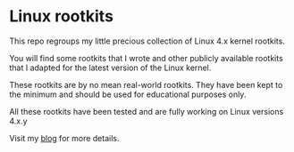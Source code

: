 # Linux rootkits
This repo regroups my little precious collection of Linux 4.x kernel rootkits.

You will find some rootkits that I wrote and other publicly available rootkits that I adapted for the latest version of the Linux kernel.

These rootkits are by no mean real-world rootkits. They have been kept to the minimum and should be used for educational purposes only.

All these rootkits have been tested and are fully working on Linux versions 4.x.y

Visit my [blog](https://yassine.tioual.com/) for more details.
